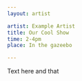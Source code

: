 ```yaml
---
layout: artist

artist: Example Artist
title: Our Cool Show
time: 2-4pm
place: In the gazeebo

---
```


Text here and that